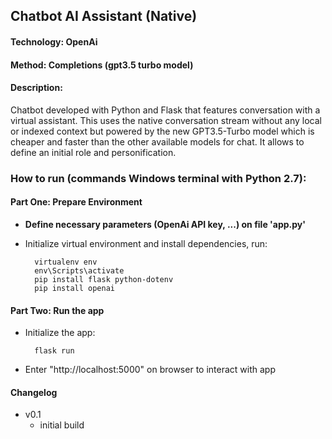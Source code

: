 ## Chatbot AI Assistant (Native)

#### Technology: OpenAi
#### Method: Completions (gpt3.5 turbo model)

#### Description:
Chatbot developed with Python and Flask that features conversation with a virtual assistant. This uses the native conversation stream without any local or indexed context but powered by the new GPT3.5-Turbo model which is cheaper and faster than the other available models for chat. It allows to define an initial role and personification.

### How to run (commands Windows terminal with Python 2.7):

#### Part One: Prepare Environment
- **Define necessary parameters (OpenAi API key, ...) on file 'app.py'**
- Initialize virtual environment and install dependencies, run:

	    virtualenv env
	    env\Scripts\activate
	    pip install flask python-dotenv
        pip install openai

#### Part Two: Run the app

- Initialize the app:

	    flask run

- Enter "http://localhost:5000" on browser to interact with app

#### Changelog
- v0.1
	- initial build